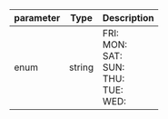 | parameter | Type | Description |
| ----------- | ----------- |----------- |
| enum  |  string  | FRI: <br/>MON: <br/>SAT: <br/>SUN: <br/>THU: <br/>TUE: <br/>WED:   |